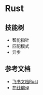 # Rust
## 技能树
- 智能指针
- 匹配模式
- 异步
## 参考文档
- [飞书文档Rust](https://ym9omojhd5.feishu.cn/docx/doxcn4Svbqjbb13LLV75ziwbEXe)
- [在线编译](https://play.rust-lang.org/?version=stable&mode=debug&edition=2021)